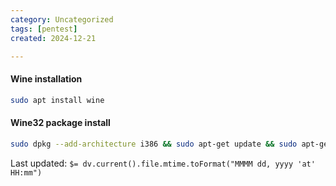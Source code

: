 ```yaml
---
category: Uncategorized
tags: [pentest]
created: 2024-12-21

---
```

#### Wine installation
```bash - kali
sudo apt install wine
```

#### Wine32 package install
```bash - kali
sudo dpkg --add-architecture i386 && sudo apt-get update && sudo apt-get install wine32
```


Last updated: `$= dv.current().file.mtime.toFormat("MMMM dd, yyyy 'at' HH:mm")`
